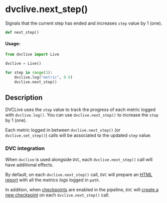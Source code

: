 # dvclive.next_step()

Signals that the current step has ended and increases `step` value by 1 (one).

```py
def next_step()
```

#### Usage:

```py
from dvclive import Live

dvclive = Live()

for step in range(3):
    dvclive.log("metric", 0.9)
    dvclive.next_step()
```

## Description

DVCLive uses the `step` value to track the progress of each metric logged with
`dvclive.log()`. You can use `dvclive.next_step()` to increase the `step` by 1
(one).

Each metric logged in between `dvclive.next_step()` (or `dvclive.set_step()`)
calls will be associated to the updated `step` value.

### DVC integration

When `dvclive` is used alongside `DVC`, each `dvclive.next_step()` call will
have additional effects.

By default, on each `dvclive.next_step()` call, `DVC` will prepare an
[HTML report](/doc/dvclive/user-guide/dvclive-with-dvc#html-report) with all the
_metrics logs_ logged in `path`.

In addition, when
[checkpoints](/doc/user-guide/experiment-management/checkpoints) are enabled in
the <abbr>pipeline</abbr>, `DVC` will
[create a new checkpoint](/doc/dvclive/user-guide/dvclive-with-dvc#checkpoints)
on each `dvclive.next_step()` call.
